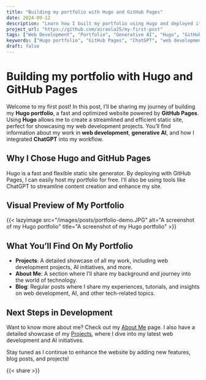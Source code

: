 ```yaml
---
title: "Building my portfolio with Hugo and GitHub Pages"
date: 2024-09-12
description: "Learn how I built my portfolio using Hugo and deployed it with GitHub Pages, with the assistance of ChatGPT."
project_url: "https://github.com/airaola25/my-first-post"
tags: ["Web Development", "Portfolio", "Generative AI", "Hugo", "GitHub Pages", "ChatGPT"]
keywords: ["Hugo portfolio", "GitHub Pages", "ChatGPT", "web development portfolio"]
draft: false
---
```


# Building my portfolio with Hugo and GitHub Pages

Welcome to my first post! In this post, I’ll be sharing my journey of building my **Hugo portfolio**, a fast and optimized website powered by **GitHub Pages**. Using **Hugo** allows me to create a streamlined and efficient static site, perfect for showcasing my web development projects. You’ll find information about my work in **web development**, **generative AI**, and how I integrated **ChatGPT** into my workflow.

## Why I Chose Hugo and GitHub Pages

Hugo is a fast and flexible static site generator. By deploying with GitHub Pages, I can easily host my portfolio for free. I’ll also be using tools like ChatGPT to streamline content creation and enhance my site.

## Visual Preview of My Portfolio

{{< lazyimage src="/images/posts/portfolio-demo.JPG" alt="A screenshot of my Hugo portfolio" title="A screenshot of my Hugo portfolio" >}}

## What You’ll Find On My Portfolio

- **Projects**: A detailed showcase of all my work, including web development projects, AI initiatives, and more.
- **About Me**: A section where I’ll share my background and journey into the world of technology.
- **Blog**: Regular posts where I share my experiences, tutorials, and insights on web development, AI, and other tech-related topics.

## Next Steps in Development

Want to know more about me? Check out my [About Me](/about/) page. I also have a detailed showcase of my [Projects](/projects/), where I dive into my latest web development and AI initiatives.

Stay tuned as I continue to enhance the website by adding new features, blog posts, and projects!

{{< share >}}
